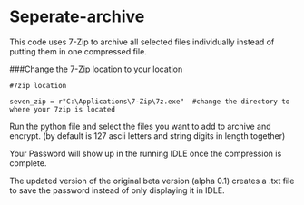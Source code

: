 # Seperate-archive
This code uses 7-Zip to archive all selected files individually instead of putting them in one compressed file.

###Change the 7-Zip location to your location
```
#7zip location

seven_zip = r"C:\Applications\7-Zip\7z.exe"  #change the directory to where your 7zip is located
```

Run the python file and select the files you want to add to archive and encrypt. (by default is 127 ascii letters and string digits in length together)

Your Password will show up in the running IDLE once the compression is complete.

The updated version of the original beta version (alpha 0.1) creates a .txt file to save the password instead of only displaying it in IDLE.
